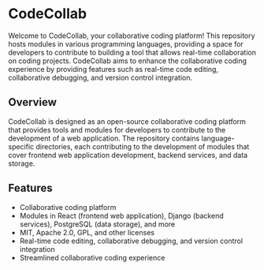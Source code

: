 # CodeCollab

Welcome to CodeCollab, your collaborative coding platform! This repository hosts modules in various programming languages, providing a space for developers to contribute to building a tool that allows real-time collaboration on coding projects. CodeCollab aims to enhance the collaborative coding experience by providing features such as real-time code editing, collaborative debugging, and version control integration.

## Overview

CodeCollab is designed as an open-source collaborative coding platform that provides tools and modules for developers to contribute to the development of a web application. The repository contains language-specific directories, each contributing to the development of modules that cover frontend web application development, backend services, and data storage.

## Features

- Collaborative coding platform
- Modules in React (frontend web application), Django (backend services), PostgreSQL (data storage), and more
- MIT, Apache 2.0, GPL, and other licenses
- Real-time code editing, collaborative debugging, and version control integration
- Streamlined collaborative coding experience
